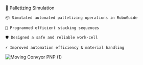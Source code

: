 🎥 Palletizing Simulation

    📦 Simulated automated palletizing operations in RoboGuide
  
    🔄 Programmed efficient stacking sequences
  
    🛡️ Designed a safe and reliable work-cell
  
    ⚡ Improved automation efficiency & material handling
  
![Moving Convyor PNP (1)](https://github.com/user-attachments/assets/f08eef7a-eaaa-453a-9a37-1ba3d50e07a1)
